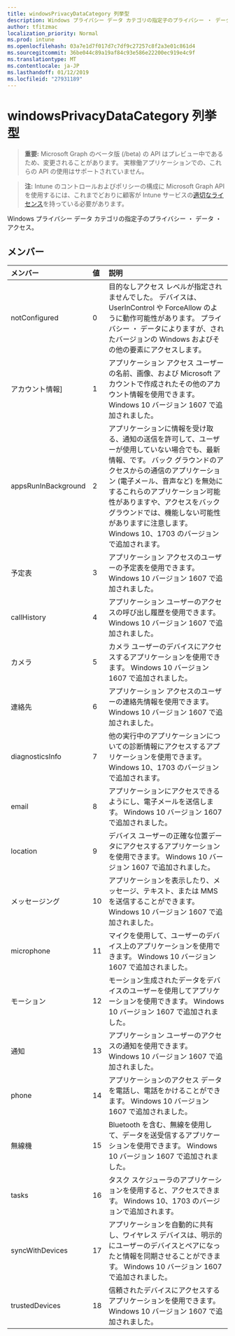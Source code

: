 ```yaml
---
title: windowsPrivacyDataCategory 列挙型
description: Windows プライバシー データ カテゴリの指定子のプライバシー ・ データ ・ アクセス。
author: tfitzmac
localization_priority: Normal
ms.prod: intune
ms.openlocfilehash: 03a7e1d7f017d7c7df9c27257c8f2a3e01c861d4
ms.sourcegitcommit: 36be044c89a19af84c93e586e22200ec919e4c9f
ms.translationtype: MT
ms.contentlocale: ja-JP
ms.lasthandoff: 01/12/2019
ms.locfileid: "27931189"
---
```

# <a name="windowsprivacydatacategory-enum-type"></a>windowsPrivacyDataCategory 列挙型

> **重要:** Microsoft Graph のベータ版 (/beta) の API はプレビュー中であるため、変更されることがあります。 実稼働アプリケーションでの、これらの API の使用はサポートされていません。

> **注:** Intune のコントロールおよびポリシーの構成に Microsoft Graph API を使用するには、これまでどおりに顧客が Intune サービスの[適切なライセンス](https://go.microsoft.com/fwlink/?linkid=839381)を持っている必要があります。

Windows プライバシー データ カテゴリの指定子のプライバシー ・ データ ・ アクセス。
## <a name="members"></a>メンバー
|メンバー|値|説明|
|:---|:---|:---|
|notConfigured|0|目的なしアクセス レベルが指定されませんでした。 デバイスは、UserInControl や ForceAllow のように動作可能性があります。 プライバシー ・ データによりますが、されたバージョンの Windows およびその他の要素にアクセスします。|
|アカウント情報]|1|アプリケーション アクセス ユーザーの名前、画像、および Microsoft アカウントで作成されたその他のアカウント情報を使用できます。 Windows 10 バージョン 1607 で追加されました。|
|appsRunInBackground|2|アプリケーションに情報を受け取る、通知の送信を許可して、ユーザーが使用していない場合でも、最新情報、です。 バック グラウンドのアクセスからの通信のアプリケーション (電子メール、音声など) を無効にするこれらのアプリケーション可能性がありますや、アクセスをバック グラウンドでは、機能しない可能性がありますに注意します。 Windows 10、1703 のバージョンで追加されます。|
|予定表|3|アプリケーション アクセスのユーザーの予定表を使用できます。 Windows 10 バージョン 1607 で追加されました。|
|callHistory|4|アプリケーション ユーザーのアクセスの呼び出し履歴を使用できます。 Windows 10 バージョン 1607 で追加されました。|
|カメラ|5|カメラ ユーザーのデバイスにアクセスするアプリケーションを使用できます。 Windows 10 バージョン 1607 で追加されました。|
|連絡先|6|アプリケーション アクセスのユーザーの連絡先情報を使用できます。 Windows 10 バージョン 1607 で追加されました。|
|diagnosticsInfo|7|他の実行中のアプリケーションについての診断情報にアクセスするアプリケーションを使用できます。 Windows 10、1703 のバージョンで追加されます。|
|email|8|アプリケーションにアクセスできるようにし、電子メールを送信します。 Windows 10 バージョン 1607 で追加されました。|
|location|9|デバイス ユーザーの正確な位置データにアクセスするアプリケーションを使用できます。 Windows 10 バージョン 1607 で追加されました。|
|メッセージング|10|アプリケーションを表示したり、メッセージ、テキスト、または MMS を送信することができます。 Windows 10 バージョン 1607 で追加されました。|
|microphone|11|マイクを使用して、ユーザーのデバイス上のアプリケーションを使用できます。 Windows 10 バージョン 1607 で追加されました。|
|モーション|12|モーション生成されたデータをデバイスのユーザーを使用してアプリケーションを使用できます。 Windows 10 バージョン 1607 で追加されました。|
|通知|13|アプリケーション ユーザーのアクセスの通知を使用できます。 Windows 10 バージョン 1607 で追加されました。|
|phone|14|アプリケーションのアクセス データを電話し、電話をかけることができます。 Windows 10 バージョン 1607 で追加されました。|
|無線機|15|Bluetooth を含む、無線を使用して、データを送受信するアプリケーションを使用できます。 Windows 10 バージョン 1607 で追加されました。|
|tasks|16|タスク スケジューラのアプリケーションを使用すると、アクセスできます。 Windows 10、1703 のバージョンで追加されます。|
|syncWithDevices|17|アプリケーションを自動的に共有し、ワイヤレス デバイスは、明示的にユーザーのデバイスとペアになったと情報を同期させることができます。 Windows 10 バージョン 1607 で追加されました。|
|trustedDevices|18|信頼されたデバイスにアクセスするアプリケーションを使用できます。 Windows 10 バージョン 1607 で追加されました。|





